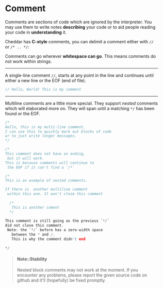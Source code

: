 # Comment

Comments are sections of code which are ignored by the interpreter. You may use them to write notes **describing** your code or to aid people reading your code in **understanding** it.

Cheddar has **C-style** comments, you can delimit a comment either with `//` or `/* .. */`:

Comments can go wherever **whitespace can go**. This means comments do not work within strings.

---

A single-line comment `//`, starts at any point in the line and continues until either a new line or the EOF (end of file).

```php
// Hello, World! This is my comment
```

---

Multiline comments are a little more special. They support _nested_ comments which will elaborated more on. They will span until a matching `*/` has been found or the EOF.

```c
/*
Hello, this is my multi-line comment.
I can use this to quickly mark out blocks of code
or to just write longer messages.
*/
```

```c
/*
This comment does not have an ending,
 but it will work.
This is because comments will continue to
 the EOF if it can't find a `/*`
```

```c
/*
This is an example of nested comments.

If there is  another multiline comment
 within this one. It won't close this comment
 
  /*
   This is another coment
  */
  
This comment is still going as the previous `*​/`
did not close this comment.
 Note: the `*​/` before has a zero-width space
   between the * and /.
   This is why the comment didn't end
 
*/
```
> #### Note::Stability
> 
> Nested block comments may not work at the moment.
> If you encounter any problems, please report the given
> source code on github and it'll (hopefully) be fixed promptly.
